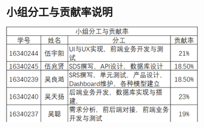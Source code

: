# 小组分工与贡献率说明

![](https://github.com/milkymoney/Dashboard/blob/master/%E5%B0%8F%E7%BB%84%E5%88%86%E5%B7%A5%E4%B8%8E%E8%B4%A1%E7%8C%AE%E7%8E%87.png?raw=true)
